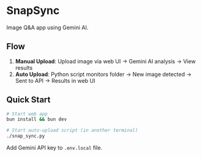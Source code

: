 # SnapSync

Image Q&A app using Gemini AI.

## Flow

1. **Manual Upload**: Upload image via web UI → Gemini AI analysis → View results
2. **Auto Upload**: Python script monitors folder → New image detected → Sent to API → Results in web UI

## Quick Start

```bash
# Start web app
bun install && bun dev

# Start auto-upload script (in another terminal)
./snap_sync.py
```

Add Gemini API key to `.env.local` file.
